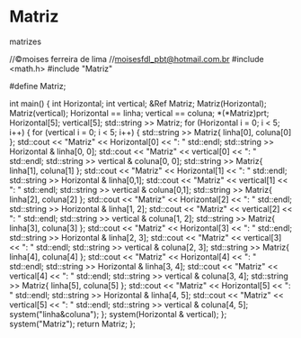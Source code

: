 # Matriz
matrizes

//©moises ferreira de lima
//moisesfdl_pbt@hotmail.com.br
#include <math.h>
#include "Matriz"

#define Matriz;

int main()
{
	int Horizontal;
	int vertical;
	&Ref Matriz;
	Matriz(Horizontal);
	Matriz(vertical);
	Horizontal == linha;
	vertical == coluna;
	*(*Matriz)prt;
	Horizontal[5];
	vertical[5];
	std::string >> Matriz;
	for (Horizontal i = 0; i < 5; i++)
	{
		for (vertical i = 0; i < 5; i++)
		{
			std::string >> Matriz{ linha[0], coluna[0] };
			std::cout << "Matriz" << Horizontal[0] << ": " std::endl;
			std::string >> Horizontal & linha[0, 0];
			std::cout << "Matriz" << vertical[0] << ": " std::endl;
			std::string >> vertical & coluna[0, 0];
			std::string >> Matriz{ linha[1], coluna[1] };
			std::cout << "Matriz" << Horizontal[1] << ": " std::endl;
			std::string >> Horizontal & linha[0,1];
			std::cout << "Matriz" << vertical[1] << ": " std::endl;
			std::string >> vertical & coluna[0,1];
			std::string >> Matriz{ linha[2], coluna[2] };
			std::cout << "Matriz" << Horizontal[2] << ": " std::endl;
			std::string >> Horizontal & linha[1, 2];
			std::cout << "Matriz" << vertical[2] << ": " std::endl;
			std::string >> vertical & coluna[1, 2];
			std::string >> Matriz{ linha[3], coluna[3] };
			std::cout << "Matriz" << Horizontal[3] << ": " std::endl;
			std::string >> Horizontal & linha[2, 3];
			std::cout << "Matriz" << vertical[3] << ": " std::endl;
			std::string >> vertical & coluna[2, 3];
			std::string >> Matriz{ linha[4], coluna[4] };
			std::cout << "Matriz" << Horizontal[4] << ": " std::endl;
			std::string >> Horizontal & linha[3, 4];
			std::cout << "Matriz" << vertical[4] << ": " std::endl;
			std::string >> vertical & coluna[3, 4];
			std::string >> Matriz{ linha[5], coluna[5] };
			std::cout << "Matriz" << Horizontal[5] << ": " std::endl;
			std::string >> Horizontal & linha[4, 5];
			std::cout << "Matriz" << vertical[5] << ": " std::endl;
			std::string >> vertical & coluna[4, 5];
			system("linha&coluna");
		};
		system(Horizontal & vertical);
	};
	system("Matriz");
	return Matriz;
};
